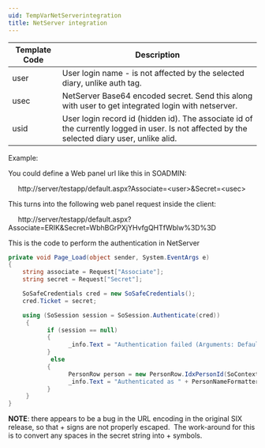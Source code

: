 ```yaml
---
uid: TempVarNetServerintegration
title: NetServer integration
---
```


|Template Code      | Description                                                                                                                     |
|------|----------------------------------------------------------------------------------------------------------------------------------------------|
| user | User login name - is not affected by the selected diary, unlike auth tag.                                                                    |
| usec | NetServer Base64 encoded secret. Send this along with user to get integrated login with netserver.                                           |
| usid | User login record id (hidden id). The associate id of the currently logged in user. Is not affected by the selected diary user, unlike alid. |



Example:

You could define a Web panel url like this in SOADMIN:

     http://server/testapp/default.aspx?Associate=&lt;user&gt;&Secret=&lt;usec&gt;



This turns into the following web panel request inside the client:

     http://server/testapp/default.aspx?Associate=ERIK&Secret=WbhBGrPXjYHvfgQHTfWblw%3D%3D



This is the code to perform the authentication in NetServer

```cs
private void Page_Load(object sender, System.EventArgs e)
{
    string associate = Request["Associate"];
    string secret = Request["Secret"];

    SoSafeCredentials cred = new SoSafeCredentials();
    cred.Ticket = secret;

    using (SoSession session = SoSession.Authenticate(cred))
     {
           if (session == null)
           {
                 _info.Text = "Authentication failed (Arguments: Default.aspx?Associate="+associate+"&Secret="+secret+")";
           }
            else
           {
                 PersonRow person = new PersonRow.IdxPersonId(SoContext.CurrentPrincipal.PersonId);
                 _info.Text = "Authenticated as " + PersonNameFormatter.GetFormalName(person);
           }
     }
}
```

**NOTE**: there appears to be a bug in the URL encoding in the original SIX release, so that + signs are not properly escaped.  The work-around for this is to convert any spaces in the secret string into + symbols.